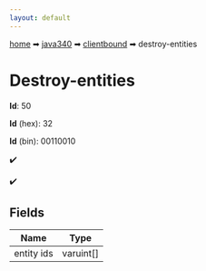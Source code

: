 ```yaml
---
layout: default
---
```


[home](/) ➡ [java340](/protocol/java340) ➡ [clientbound](/protocol/java340/clientbound) ➡ destroy-entities

# Destroy-entities

**Id**: 50

**Id** (hex): 32

**Id** (bin): 00110010

✔️

✔️

## Fields

Name | Type
---|---
entity ids | varuint[]

